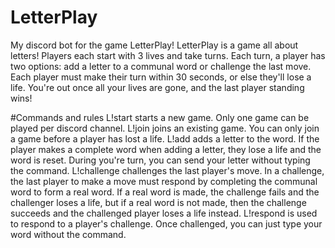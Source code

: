 # LetterPlay
My discord bot for the game LetterPlay!
LetterPlay is a game all about letters!  Players each start with 3 lives and take turns.
Each turn, a player has two options: add a letter to a communal word or challenge the last move.  
Each player must make their turn within 30 seconds, or else they'll lose a life.
You're out once all your lives are gone, and the last player standing wins!

#Commands and rules
L!start starts a new game.  Only one game can be played per discord channel.
L!join joins an existing game.  You can only join a game before a player has lost a life.
L!add <letter> adds a letter to the word.  If the player makes a complete word when adding a letter, they lose a life and the word is reset.  During you're turn, you can send your letter without typing the command.
L!challenge challenges the last player's move.  In a challenge, the last player to make a move must respond by completing the communal word to form a real word.  If a real word is made, the challenge fails and the challenger loses a life, but if a real word is not made, then the challenge succeeds and the challenged player loses a life instead.
L!respond is used to respond to a player's challenge.  Once challenged, you can just type your word without the command.
